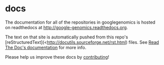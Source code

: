 docs
====

The documentation for all of the repositories in googlegenomics is hosted on readthedocs at http://google-genomics.readthedocs.org.

The text on that site is automatically pushed from this repo's 
[reStructuredText](<http://docutils.sourceforge.net/rst.html) files. See [Read The Doc's documentation](https://docs.readthedocs.org/en/latest/index.html) for more info.

Please help us improve these docs by [contributing](https://github.com/googlegenomics/docs/blob/master/CONTRIBUTING.rst)!
